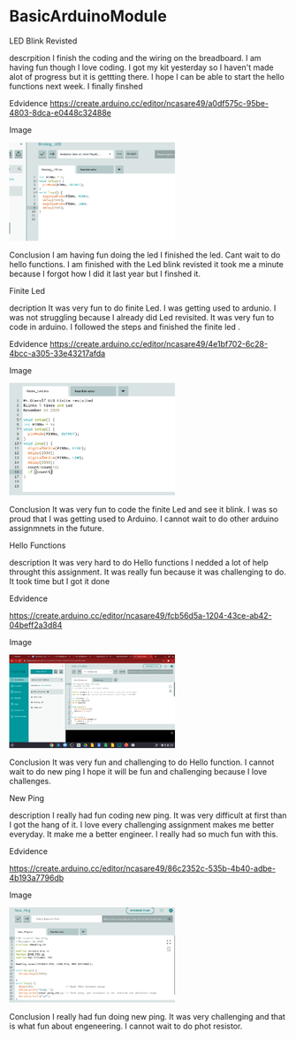 # BasicArduinoModule


LED Blink Revisted


descrpition
I finish the coding and the wiring on the breadboard.  I am having fun though I love coding. I got my kit yesterday so I haven't made alot of progress but it is gettting there. I hope I can be able to start the hello functions next week. I finally finshed


Edvidence
https://create.arduino.cc/editor/ncasare49/a0df575c-95be-4803-8dca-e0448c32488e



Image

<img src="Ledblinkrevisited.png" width="300">





Conclusion
I am having fun doing the led I finished the led. Cant wait to do hello functions. I am finished with the Led blink revisted it took me a minute because I forgot how I did it last year but I finshed it.




Finite Led


decription
It was very fun to do finite Led. I was getting used to ardunio. I was not struggling because I already did Led revisited. It was very fun to code in arduino. I followed the steps and finished the finite led .



Edvidence
https://create.arduino.cc/editor/ncasare49/4e1bf702-6c28-4bcc-a305-33e43217afda


Image



<img src="Led Blinker.png" width="300">




Conclusion
It was very fun to code the finite Led and see it blink. I was so proud that I was getting used to Arduino. I cannot wait to do other arduino assignmnets in the future.





Hello Functions



description
It was very hard to do Hello functions I nedded a lot of help throught this assignment. It was really fun because it was challenging to do. It took time but I got it done


Edvidence

https://create.arduino.cc/editor/ncasare49/fcb56d5a-1204-43ce-ab42-04beff2a3d84




Image

<img src="Hellofunctions.png" width="300">



Conclusion
It was very fun and challenging to do Hello function. I cannot wait to do new ping I hope it will be fun and challenging because I love challenges.

New Ping

description
I really had fun coding new ping. It was very difficult at first than I got the hang of it. I love every challenging assignment makes me better everyday. It make me a better engineer. I really had so much fun with this.




Edvidence

https://create.arduino.cc/editor/ncasare49/86c2352c-535b-4b40-adbe-4b193a7796db


Image

<img src="New ping.png" width="300">



Conclusion
I really had fun doing new ping. It was very challenging and that is what fun about engeneering. I cannot wait to do phot resistor.




